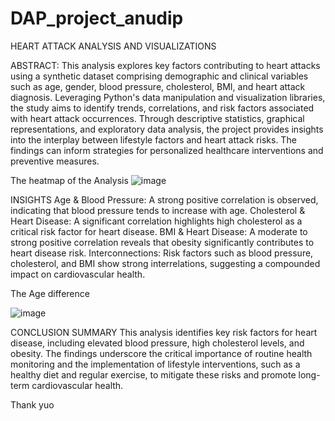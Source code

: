 # DAP_project_anudip
HEART ATTACK ANALYSIS AND VISUALIZATIONS

ABSTRACT:
This analysis explores key factors contributing to heart attacks using a synthetic dataset comprising demographic and clinical variables such as age, gender, blood pressure, cholesterol, BMI, and heart attack diagnosis. Leveraging Python's data manipulation and visualization libraries, the study aims to identify trends, correlations, and risk factors associated with heart attack occurrences. Through descriptive statistics, graphical representations, and exploratory data analysis, the project provides insights into the interplay between lifestyle factors and heart attack risks. The findings can inform strategies for personalized healthcare interventions and preventive measures.


The heatmap of the Analysis
![image](https://github.com/user-attachments/assets/6bb99ef8-288d-4ad9-ab83-572511b87627)

INSIGHTS
Age & Blood Pressure: A strong positive correlation is observed, indicating that blood pressure tends to increase with age.
Cholesterol & Heart Disease: A significant correlation highlights high cholesterol as a critical risk factor for heart disease.
BMI & Heart Disease: A moderate to strong positive correlation reveals that obesity significantly contributes to heart disease risk.
Interconnections: Risk factors such as blood pressure, cholesterol, and BMI show strong interrelations, suggesting a compounded impact on cardiovascular health.

The Age difference

![image](https://github.com/user-attachments/assets/c6213548-3c75-4948-b6e4-83729f2a2460)

CONCLUSION SUMMARY
This analysis identifies key risk factors for heart disease, including elevated blood pressure, high cholesterol levels, and obesity. The findings underscore the critical importance of routine health monitoring and the implementation of lifestyle interventions, such as a healthy diet and regular exercise, to mitigate these risks and promote long-term cardiovascular health.

Thank yuo
